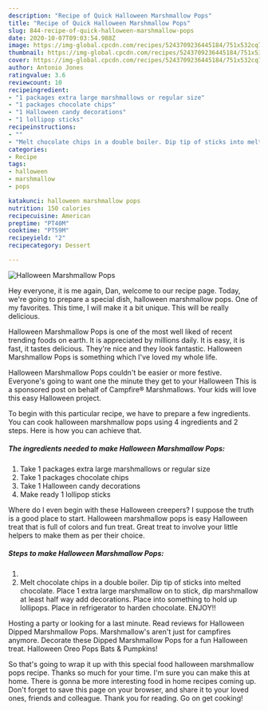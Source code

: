 ```yaml
---
description: "Recipe of Quick Halloween Marshmallow Pops"
title: "Recipe of Quick Halloween Marshmallow Pops"
slug: 844-recipe-of-quick-halloween-marshmallow-pops
date: 2020-10-07T09:03:54.988Z
image: https://img-global.cpcdn.com/recipes/5243709236445184/751x532cq70/halloween-marshmallow-pops-recipe-main-photo.jpg
thumbnail: https://img-global.cpcdn.com/recipes/5243709236445184/751x532cq70/halloween-marshmallow-pops-recipe-main-photo.jpg
cover: https://img-global.cpcdn.com/recipes/5243709236445184/751x532cq70/halloween-marshmallow-pops-recipe-main-photo.jpg
author: Antonio Jones
ratingvalue: 3.6
reviewcount: 10
recipeingredient:
- "1 packages extra large marshmallows or regular size"
- "1 packages chocolate chips"
- "1 Halloween candy decorations"
- "1 lollipop sticks"
recipeinstructions:
- ""
- "Melt chocolate chips in a double boiler. Dip tip of sticks into melted chocolate. Place 1 extra large marshmallow on to stick, dip marshmallow at least half way add decorations. Place into something to hold up lollipops. Place in refrigerator to harden chocolate. ENJOY!!"
categories:
- Recipe
tags:
- halloween
- marshmallow
- pops

katakunci: halloween marshmallow pops 
nutrition: 150 calories
recipecuisine: American
preptime: "PT40M"
cooktime: "PT59M"
recipeyield: "2"
recipecategory: Dessert

---
```



![Halloween Marshmallow Pops](https://img-global.cpcdn.com/recipes/5243709236445184/751x532cq70/halloween-marshmallow-pops-recipe-main-photo.jpg)

Hey everyone, it is me again, Dan, welcome to our recipe page. Today, we're going to prepare a special dish, halloween marshmallow pops. One of my favorites. This time, I will make it a bit unique. This will be really delicious.

Halloween Marshmallow Pops is one of the most well liked of recent trending foods on earth. It is appreciated by millions daily. It is easy, it is fast, it tastes delicious. They're nice and they look fantastic. Halloween Marshmallow Pops is something which I've loved my whole life.

Halloween Marshmallow Pops couldn&#39;t be easier or more festive. Everyone&#39;s going to want one the minute they get to your Halloween This is a sponsored post on behalf of Campfire® Marshmallows. Your kids will love this easy Halloween project.


To begin with this particular recipe, we have to prepare a few ingredients. You can cook halloween marshmallow pops using 4 ingredients and 2 steps. Here is how you can achieve that.

<!--inarticleads1-->

##### The ingredients needed to make Halloween Marshmallow Pops:

1. Take 1 packages extra large marshmallows or regular size
1. Take 1 packages chocolate chips
1. Take 1 Halloween candy decorations
1. Make ready 1 lollipop sticks


Where do I even begin with these Halloween creepers? I suppose the truth is a good place to start. Halloween marshmallow pops is easy Halloween treat that is full of colors and fun treat. Great treat to involve your little helpers to make them as per their choice. 

<!--inarticleads2-->

##### Steps to make Halloween Marshmallow Pops:

1. 
1. Melt chocolate chips in a double boiler. Dip tip of sticks into melted chocolate. Place 1 extra large marshmallow on to stick, dip marshmallow at least half way add decorations. Place into something to hold up lollipops. Place in refrigerator to harden chocolate. ENJOY!!


Hosting a party or looking for a last minute. Read reviews for Halloween Dipped Marshmallow Pops. Marshmallow&#39;s aren&#39;t just for campfires anymore. Decorate these Dipped Marshmallow Pops for a fun Halloween treat. Halloween Oreo Pops Bats &amp; Pumpkins! 

So that's going to wrap it up with this special food halloween marshmallow pops recipe. Thanks so much for your time. I'm sure you can make this at home. There is gonna be more interesting food in home recipes coming up. Don't forget to save this page on your browser, and share it to your loved ones, friends and colleague. Thank you for reading. Go on get cooking!
